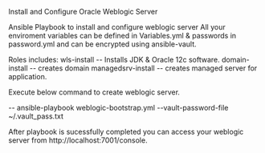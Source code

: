 Install and Configure Oracle Weblogic Server

Ansible Playbook  to install and configure weblogic server 
All your enviroment variables can be defined in Variables.yml & passwords in password.yml and can be encrypted using ansible-vault. 

Roles includes: 
wls-install -- Installs JDK & Oracle 12c software. 
domain-install -- creates domain 
managedsrv-install -- creates managed server for application. 

Execute below command to create weblogic server.

-- ansible-playbook weblogic-bootstrap.yml --vault-password-file ~/.vault_pass.txt

After playbook is sucessfully completed you can access your weblogic server from http://localhost:7001/console. 
